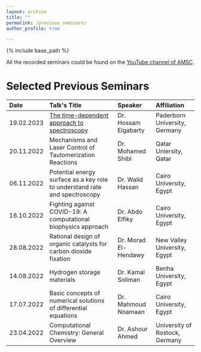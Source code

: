 ```yaml
---
layout: archive
title: ""
permalink: /previous_seminars/
author_profile: true

---
```


{% include base_path %}

All the recorded seminars could be found on the [YouTube channel of AMSC](https://youtube.com/@amsc2021/).

Selected Previous Seminars
============

| Date | Talk's Title | Speaker | Affiliation |
|:---- |:------------ |:------- |:------------|
| 19.02.2023 | [The time-dependent approach to spectroscopy](https://youtube.com/watch?v=eOXjIe2c2Z4) | Dr. Hossam Elgabarty | Paderborn University, Germany |
| 20.11.2022 | Mechanisms and Laser Control of Tautomerization Reactions | Dr. Mohamed Shibl | Qatar Uniersity, Qatar | 
| 06.11.2022 | Potential energy surface as a key role to understand rate and spectroscopy | Dr. Walid Hassan | Cairo University, Egypt |
| 16.10.2022 | Fighting against COVID-19: A computational biophysics approach | Dr. Abdo Elfiky | Cairo University, Egypt |
| 28.08.2022 | Rational design of organic catalysts for carbon dioxide fixation | Dr. Morad El-Hendawy | New Valley University, Egypt |
| 14.08.2022 | Hydrogen storage materials | Dr. Kamal Soliman | Benha University, Egypt |
| 17.07.2022 | Basic concepts of numerical solutions of differential equations | Dr. Mahmoud Noamaan | Cairo University, Egypt | 
| 23.04.2022 | Computational Chemistry: General Overview | Dr. Ashour Ahmed | University of Rostock, Germany |
